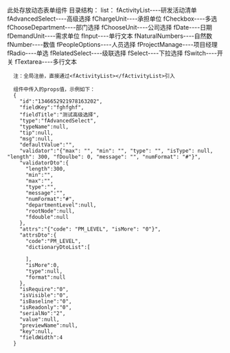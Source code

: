 此处存放动态表单组件
  目录结构：
    list：
      fActivityList----研发活动清单
      fAdvancedSelect----高级选择
      fChargeUnit----承担单位
      fCheckbox----多选
      fChooseDepartment----部门选择
      fChooseUnit----公司选择
      fDate----日期
      fDemandUnit----需求单位
      fInput----单行文本
      fNaturalNumbers----自然数
      fNumber----数值
      fPeopleOptions----人员选择
      fProjectManage----项目经理
      fRadio----单选
      fRelatedSelect----级联选择
      fSelect----下拉选择
      fSwitch----开关
      fTextarea----多行文本

      注：全局注册，直接通过<fActivityList></fActivityList>引入

      组件中传入的props值，示例如下：
      {
        "id":"1346652921978163202",
        "fieldKey":"fghfghf",
        "fieldTitle":"测试高级选择",
        "type":"fAdvancedSelect",
        "typeName":null,
        "tip":null,
        "msg":null,
        "defaultValue":"",
        "validator":"{"max": "", "min": "", "type": "", "isType": null, "length": 300, "fDoulbe": 0, "message": "", "numFormat": "#"}",
        "validatorDto":{
          "length":300,
          "min":"",
          "max":"",
          "type":"",
          "message":"",
          "numFormat":"#",
          "departmentLevel":null,
          "rootNode":null,
          "fdouble":null
        },
        "attrs":"{"code": "PM_LEVEL", "isMore": "0"}",
        "attrsDto":{
          "code":"PM_LEVEL",
          "dictionaryDtoList":[

          ],
          "isMore":0,
          "type":null,
          "format":null
        },
        "isRequire":"0",
        "isVisible":"0",
        "isBaseline":"0",
        "isReadonly":"0",
        "serialNo":"2",
        "value":null,
        "previewName":null,
        "key":null,
        "fieldWidth":4
      }
